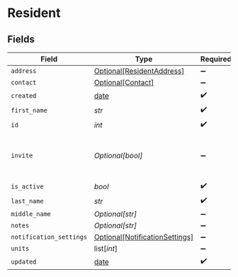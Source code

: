 # Resident


## Fields

| Field                                                                         | Type                                                                          | Required                                                                      | Description                                                                   |
| ----------------------------------------------------------------------------- | ----------------------------------------------------------------------------- | ----------------------------------------------------------------------------- | ----------------------------------------------------------------------------- |
| `address`                                                                     | [Optional[ResidentAddress]](../../models/shared/residentaddress.md)           | :heavy_minus_sign:                                                            | N/A                                                                           |
| `contact`                                                                     | [Optional[Contact]](../../models/shared/contact.md)                           | :heavy_minus_sign:                                                            | N/A                                                                           |
| `created`                                                                     | [date](https://docs.python.org/3/library/datetime.html#date-objects)          | :heavy_check_mark:                                                            | N/A                                                                           |
| `first_name`                                                                  | *str*                                                                         | :heavy_check_mark:                                                            | N/A                                                                           |
| `id`                                                                          | *int*                                                                         | :heavy_check_mark:                                                            | N/A                                                                           |
| `invite`                                                                      | *Optional[bool]*                                                              | :heavy_minus_sign:                                                            | Send an invite to the resident to access PropertyMeld                         |
| `is_active`                                                                   | *bool*                                                                        | :heavy_check_mark:                                                            | N/A                                                                           |
| `last_name`                                                                   | *str*                                                                         | :heavy_check_mark:                                                            | N/A                                                                           |
| `middle_name`                                                                 | *Optional[str]*                                                               | :heavy_minus_sign:                                                            | N/A                                                                           |
| `notes`                                                                       | *Optional[str]*                                                               | :heavy_minus_sign:                                                            | N/A                                                                           |
| `notification_settings`                                                       | [Optional[NotificationSettings]](../../models/shared/notificationsettings.md) | :heavy_minus_sign:                                                            | N/A                                                                           |
| `units`                                                                       | list[*int*]                                                                   | :heavy_minus_sign:                                                            | N/A                                                                           |
| `updated`                                                                     | [date](https://docs.python.org/3/library/datetime.html#date-objects)          | :heavy_check_mark:                                                            | N/A                                                                           |